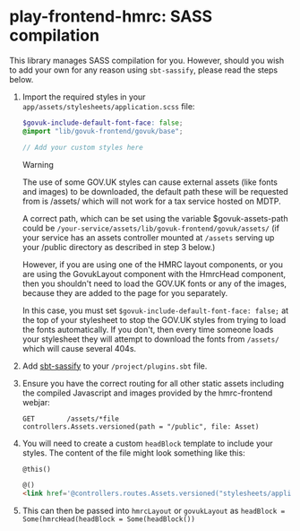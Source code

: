 # play-frontend-hmrc: SASS compilation

This library manages SASS compilation for you. However, should you wish to add your own for any reason using
`sbt-sassify`, please read the steps below.

1. Import the required styles in your `app/assets/stylesheets/application.scss` file:
   ```scss
   $govuk-include-default-font-face: false;
   @import "lib/govuk-frontend/govuk/base";
   
   // Add your custom styles here
   ```
   > [!WARNING]
   > The use of some GOV.UK styles can cause external assets (like fonts and images) to be downloaded, the default path
   > these will be requested from is /assets/ which will not work for a tax service hosted on MDTP.
   >
   > A correct path, which can be set using the variable $govuk-assets-path could
   > be `/your-service/assets/lib/govuk-frontend/govuk/assets/` (if your service has an assets controller mounted at
   > `/assets` serving up your /public directory as described in step 3 below.)
   >
   > However, if you are using one of the HMRC layout components, or you are using the GovukLayout component with the
   > HmrcHead component, then you shouldn't need to load the GOV.UK fonts or any of the images, because they are added
   > to the page for you separately.
   >
   > In this case, you must set `$govuk-include-default-font-face: false;` at the top of your stylesheet to stop the
   > GOV.UK styles from trying to load the fonts automatically. If you don't, then every time someone loads your
   > stylesheet they will attempt to download the fonts from `/assets/` which will cause several 404s.

1. Add [sbt-sassify](https://github.com/irundaia/sbt-sassify) to your `/project/plugins.sbt` file.

1. Ensure you have the correct routing for all other static assets including the compiled Javascript and images provided
   by the hmrc-frontend webjar:
    ```
    GET        /assets/*file                        controllers.Assets.versioned(path = "/public", file: Asset)
    ```

1. You will need to create a custom `headBlock` template to include your styles. The content of the file might look
   something like this:
    ```html
    @this()
    
    @()
    <link href='@controllers.routes.Assets.versioned("stylesheets/application.css")' media="all" rel="stylesheet" type="text/css" />
    ```

1. This can then be passed into `hmrcLayout` or `govukLayout`
   as `headBlock = Some(hmrcHead(headBlock = Some(headBlock())`
